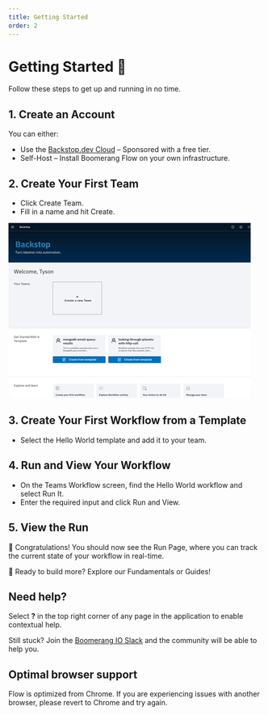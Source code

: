 ```yaml
---
title: Getting Started
order: 2
---
```


# Getting Started 🚀

Follow these steps to get up and running in no time.

## 1. Create an Account

You can either:

- Use the [Backstop.dev Cloud](backstop.dev/signup) – Sponsored with a free tier.
- Self-Host – Install Boomerang Flow on your own infrastructure.

## 2. Create Your First Team

- Click Create Team.
- Fill in a name and hit Create.

![Create Team](./assets/backstop-create-team.gif)

## 3. Create Your First Workflow from a Template

- Select the Hello World template and add it to your team.

## 4. Run and View Your Workflow

- On the Teams Workflow screen, find the Hello World workflow and select Run It.
- Enter the required input and click Run and View.

## 5. View the Run

🎉 Congratulations! You should now see the Run Page, where you can track the current state of your workflow in real-time.

🚀 Ready to build more? Explore our Fundamentals or Guides!

## Need help?

Select **?** in the top right corner of any page in the application to enable contextual help.

Still stuck? Join the [Boomerang IO Slack](https://join.slack.com/t/boomerang-io/shared_invite/zt-pxo2yw2o-c3~6YvWkKNrKIwhIBAKhaw) and the community will be able to help you.

## Optimal browser support

Flow is optimized from Chrome. If you are experiencing issues with another browser, please revert to Chrome and try again.
